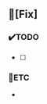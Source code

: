 <!-- 주석 부분 모두 지우고 작성 -->
## 🐛[Fix] <!-- 버그 --> 
<!-- 발생한 버그에 대한 요약 -->

### ✔️TODO
- [ ] 

### 📌ETC
- 